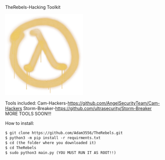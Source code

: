  
TheRebels-Hacking Toolkit
 
 

![lambda](lambda.png)



Tools included: Cam-Hackers-https://github.com/AngelSecurityTeam/Cam-Hackers
                Storm-Breaker-https://github.com/ultrasecurity/Storm-Breaker
                MORE TOOLS SOON!!!
               
How to install:
```
$ git clone https://github.com/Adam3556/TheRebels.git
$ python3 -m pip install -r requirments.txt
$ cd (the folder where you downloaded it)
$ cd TheRebels
$ sudo python3 main.py (YOU MUST RUN IT AS ROOT!!)
